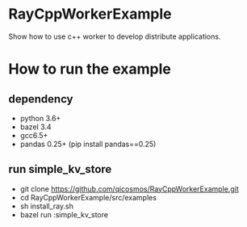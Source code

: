 # RayCppWorkerExample
Show how to use c++ worker to develop distribute applications.


# How to run the example

## dependency
- python 3.6+
- bazel 3.4
- gcc6.5+
- pandas 0.25+ (pip install pandas==0.25)

## run simple_kv_store
- git clone https://github.com/qicosmos/RayCppWorkerExample.git
- cd RayCppWorkerExample/src/examples
- sh install_ray.sh
- bazel run :simple_kv_store
